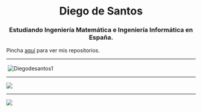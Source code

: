 <h1 align="center">Diego de Santos</h1>
<h3 align="center">Estudiando Ingeniería Matemática e Ingeniería Informática en España.</h3>

Pincha [aquí](https://www.youtube.com/watch?v=dQw4w9WgXcQ) para ver mis repositorios.



---

<p>&nbsp;<img align="center" src="https://github-readme-stats.vercel.app/api?username=Diegodesantos1&show_icons=true&theme=dark&locale=es" alt="Diegodesantos1" /></p>

---


![](https://github-readme-stats.vercel.app/api/top-langs/?username=jmedina28&layout=compact&show_icons=true&&title_color=FFFFFF&text_color=FFFFFF&bg_color=131313&border_radius=8px&border_color=FFFFFF&icon_color=5865F2&card_width=445px)

---

![](https://komarev.com/ghpvc/?username=Diegodesantos1&color=grey)

